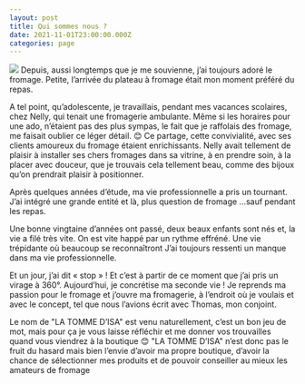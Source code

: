 ```yaml
---
layout: post
title: Qui sommes nous ?
date: 2021-11-01T23:00:00.000Z
categories: page
---
```

<img src="/images/fulls/fromages.jpg" class="fit image"> 
Depuis, aussi longtemps que je me souvienne, j’ai toujours adoré le fromage. Petite, l’arrivée
du plateau à fromage était mon moment préféré du repas.

A tel point, qu’adolescente, je travaillais, pendant mes vacances scolaires, chez Nelly, qui
tenait une fromagerie ambulante. Même si les horaires pour une ado, n’étaient pas des plus
sympas, le fait que je raffolais des fromage, me faisait oublier ce léger détail. 😊
Ce partage, cette convivialité, avec ses clients amoureux du fromage étaient enrichissants.
Nelly avait tellement de plaisir à installer ses chers fromages dans sa vitrine, à en prendre
soin, à la placer avec douceur, que je trouvais cela tellement beau, comme des bijoux qu’on
prendrait plaisir à positionner.

Après quelques années d’étude, ma vie professionnelle a pris un tournant. J’ai intégré une
grande entité et là, plus question de fromage …sauf pendant les repas.

Une bonne vingtaine d’années ont passé, deux beaux enfants sont nés et, la vie a filé très
vite. On est vite happé par un rythme effréné. Une vie trépidante où beaucoup se reconnaîtront
J’ai toujours ressenti un manque dans ma vie professionnelle.

Et un jour, j’ai dit « stop » ! Et c’est à partir de ce moment que j’ai pris un virage à 360°.
Aujourd’hui, je concrétise ma seconde vie ! Je reprends ma passion pour le fromage et j’ouvre
ma fromagerie, à l’endroit où je voulais et avec le concept, tel que nous l’avions écrit avec
Thomas, mon conjoint.

Le nom de &quot;LA TOMME D’ISA&quot; est venu naturellement, c’est un bon jeu de mot, mais pour ça je
vous laisse réfléchir et me donner vos trouvailles quand vous viendrez à la boutique 😊
&quot;LA TOMME D’ISA&quot; n’est donc pas le fruit du hasard mais bien l’envie d’avoir ma propre
boutique, d’avoir la chance de sélectionner mes produits et de pouvoir conseiller au mieux les
amateurs de fromage